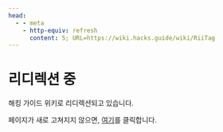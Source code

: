 ```yaml
---
head:
  - - meta
    - http-equiv: refresh
      content: 5; URL=https://wiki.hacks.guide/wiki/RiiTag
---
```


# 리디렉션 중

해킹 가이드 위키로 리디렉션되고 있습니다.

페이지가 새로 고쳐지지 않으면, [여기](https://wiki.hacks.guide/wiki/RiiTag)를 클릭합니다.
